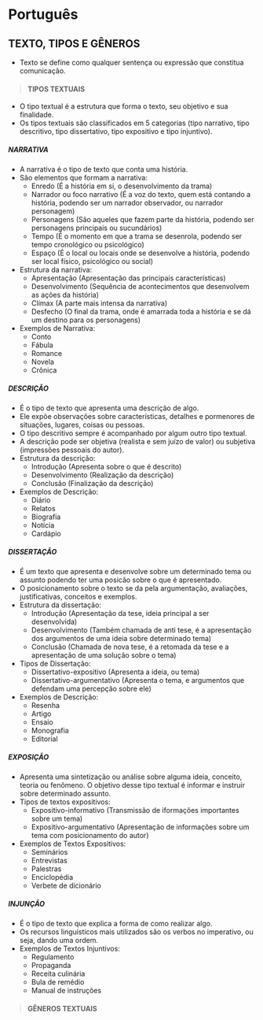 # Português

## TEXTO, TIPOS E GÊNEROS 
* Texto se define como qualquer sentença ou expressão que constitua comunicação.

> #### TIPOS TEXTUAIS
* O tipo textual é a estrutura que forma o texto, seu objetivo e sua finalidade.
* Os tipos textuais são classificados em 5 categorias (tipo narrativo, tipo descritivo, tipo dissertativo, tipo expositivo e tipo injuntivo).

##### NARRATIVA
* A narrativa é o tipo de texto que conta uma história.
* São elementos que formam a narrativa:
  - Enredo (É a história em si, o desenvolvimento da trama)
  - Narrador ou foco narrativo (É a voz do texto, quem está contando a história, podendo ser um narrador observador, ou narrador personagem)
  - Personagens (São aqueles que fazem parte da história, podendo ser personagens principais ou sucundários)
  - Tempo (É o momento em que a trama se desenrola, podendo ser tempo cronológico ou psicológico)
  - Espaço (É o local ou locais onde se desenvolve a história, podendo ser local físico, psicológico ou social)
* Estrutura da narrativa:
  - Apresentação (Apresentação das principais características)
  - Desenvolvimento (Sequência de acontecimentos que desenvolvem as ações da história)
  - Clímax (A parte mais intensa da narrativa)
  - Desfecho (O final da trama, onde é amarrada toda a história e se dá um destino para os personagens)
* Exemplos de Narrativa:
  - Conto
  - Fábula
  - Romance
  - Novela
  - Crônica

##### DESCRIÇÃO
* É o tipo de texto que apresenta uma descrição de algo.
* Ele expõe observações sobre características, detalhes e pormenores de situações, lugares, coisas ou pessoas.
* O tipo descritivo sempre é acompanhado por algum outro tipo textual.
* A descrição pode ser objetiva (realista e sem juízo de valor) ou subjetiva (impressões pessoais do autor).
* Estrutura da descrição:
  - Introdução (Apresenta sobre o que é descrito)
  - Desenvolvimento (Realização da descrição)
  - Conclusão (Finalização da descrição)
* Exemplos de Descrição:
  - Diário
  - Relatos
  - Biografia
  - Notícia
  - Cardápio

##### DISSERTAÇÃO
* É um texto que apresenta e desenvolve sobre um determinado tema ou assunto  podendo ter uma posicão sobre o que é apresentado. 
* O posicionamento sobre o texto se da pela argumentação, avaliações, justificativas, conceitos e exemplos.
* Estrutura da dissertação:
  - Introdução (Apresentação da tese, ideia principal a ser desenvolvida)
  - Desenvolvimento (Também chamada de anti tese, é a apresentação dos argumentos de uma ideia sobre determinado tema)
  - Conclusão (Chamada de nova tese, é a retomada da tese e a apresentação de uma solução sobre o tema)
* Tipos de Dissertação:
  - Dissertativo-expositivo (Apresenta a ideia, ou tema)
  - Dissertativo-argumentativo (Apresenta o tema, e argumentos que defendam uma percepção sobre ele)
* Exemplos de Descrição:
  - Resenha
  - Artigo
  - Ensaio
  - Monografia
  - Editorial

##### EXPOSIÇÃO
* Apresenta uma sintetização ou análise sobre alguma ideia, conceito, teoria ou fenômeno. O objetivo desse tipo textual é informar e instruir sobre determinado assunto.
* Tipos de textos expositivos:
  - Expositivo-informativo (Transmissão de iformações importantes sobre um tema)
  - Expositivo-argumentativo (Apresentação de informações sobre um tema com posicionamento do autor)
* Exemplos de Textos Expositivos:
  - Seminários
  - Entrevistas
  - Palestras
  - Enciclopédia
  - Verbete de dicionário

##### INJUNÇÃO
* É o tipo de texto que explica a forma de como realizar algo.
* Os recursos linguísticos mais utilizados são os verbos no imperativo, ou seja, dando uma ordem.
* Exemplos de Textos Injuntivos:
  - Regulamento
  - Propaganda
  - Receita culinária
  - Bula de remédio
  - Manual de instruções

> #### GÊNEROS TEXTUAIS